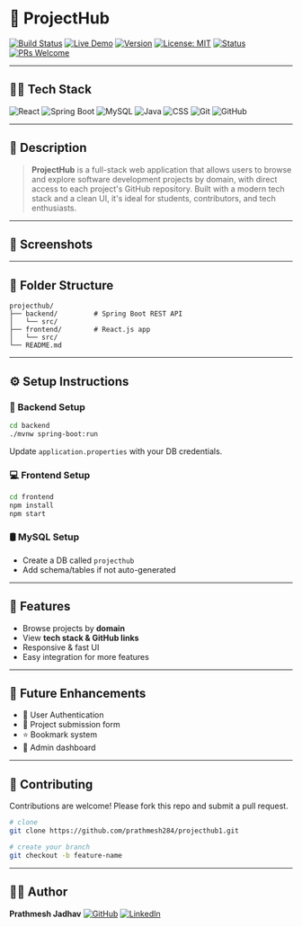 # 🚀 ProjectHub

[![Build Status](https://img.shields.io/github/actions/workflow/status/your-username/projecthub1/main.yml?branch=main\&label=build\&logo=github-actions)](https://github.com/prathmesh284/projecthub1/actions)
[![Live Demo](https://img.shields.io/badge/demo-live-success?logo=vercel)](https://your-demo-link.com)
[![Version](https://img.shields.io/github/v/release/your-username/projecthub?label=version\&logo=github)](https://github.com/prathmesh284/projecthub1/releases)
[![License: MIT](https://img.shields.io/badge/license-MIT-blue.svg)](LICENSE)
[![Status](https://img.shields.io/badge/status-active-brightgreen?style=flat-square)](#)
[![PRs Welcome](https://img.shields.io/badge/PRs-welcome-green.svg)](https://github.com/prathmesh284/projecthub1/pulls)

---

## 🧑‍💻 Tech Stack

![React](https://img.shields.io/badge/Frontend-React-blue?logo=react\&logoColor=white)
![Spring Boot](https://img.shields.io/badge/Backend-Spring%20Boot-brightgreen?logo=spring\&logoColor=white)
![MySQL](https://img.shields.io/badge/Database-MySQL-orange?logo=mysql\&logoColor=white)
![Java](https://img.shields.io/badge/Language-Java-red?logo=java\&logoColor=white)
![CSS](https://img.shields.io/badge/UI-CSS3-blue?logo=css3\&logoColor=white)
![Git](https://img.shields.io/badge/Version%20Control-Git-black?logo=git)
![GitHub](https://img.shields.io/badge/Repository-GitHub-lightgrey?logo=github)

---

## 📌 Description

> **ProjectHub** is a full-stack web application that allows users to browse and explore software development projects by domain, with direct access to each project's GitHub repository. Built with a modern tech stack and a clean UI, it's ideal for students, contributors, and tech enthusiasts.

---

## 📸 Screenshots

<!-- > *(Add UI screenshots below)*
> ![Screenshot](https://via.placeholder.com/800x400) -->

---

## 📁 Folder Structure

```
projecthub/
├── backend/         # Spring Boot REST API
│   └── src/
├── frontend/        # React.js app
│   └── src/
└── README.md
```

---

## ⚙️ Setup Instructions

### 🔧 Backend Setup

```bash
cd backend
./mvnw spring-boot:run
```

Update `application.properties` with your DB credentials.

### 💻 Frontend Setup

```bash
cd frontend
npm install
npm start
```

### 🛢️ MySQL Setup

* Create a DB called `projecthub`
* Add schema/tables if not auto-generated

---

## 🔮 Features

* Browse projects by **domain**
* View **tech stack & GitHub links**
* Responsive & fast UI
* Easy integration for more features

---

## 🚧 Future Enhancements

* 🔐 User Authentication
* 📌 Project submission form
* ⭐ Bookmark system
* 🧾 Admin dashboard

---

## 🤝 Contributing

Contributions are welcome! Please fork this repo and submit a pull request.

```bash
# clone
git clone https://github.com/prathmesh284/projecthub1.git

# create your branch
git checkout -b feature-name
```

---

<!-- ## 📄 License

This project is licensed under the [MIT License](LICENSE).

--- -->

## 👨‍💻 Author

**Prathmesh Jadhav**
[![GitHub](https://img.shields.io/badge/GitHub-prathmesh284-black?logo=github)](https://github.com/prathmesh284)
[![LinkedIn](https://img.shields.io/badge/LinkedIn-Your%20Name-blue?logo=linkedin)](https://www.linkedin.com/in/prathmesh-jadhav-6a71b4257)
